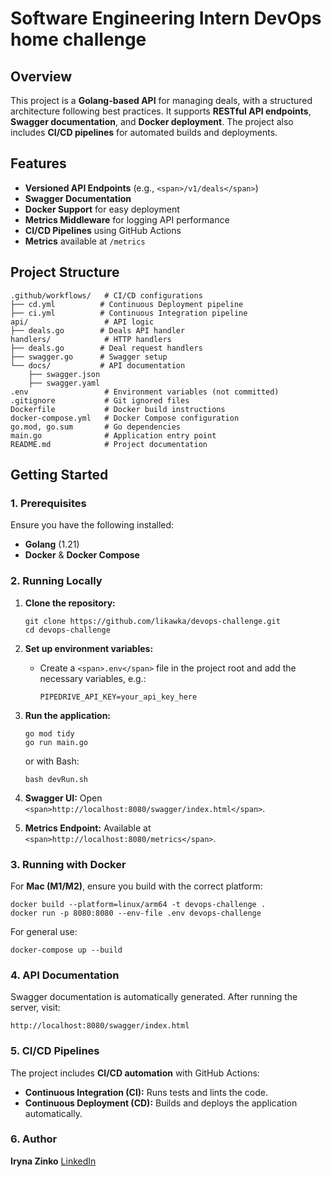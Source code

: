 # Software Engineering Intern DevOps home challenge

## Overview

This project is a **Golang-based API** for managing deals, with a structured architecture following best practices. It supports **RESTful API endpoints**, **Swagger documentation**, and **Docker deployment**. The project also includes **CI/CD pipelines** for automated builds and deployments.

## Features

* **Versioned API Endpoints** (e.g., `<span>/v1/deals</span>`)
* **Swagger Documentation**
* **Docker Support** for easy deployment
* **Metrics Middleware** for logging API performance
* **CI/CD Pipelines** using GitHub Actions
* **Metrics** available at `/metrics`

## Project Structure

```
.github/workflows/   # CI/CD configurations
├── cd.yml          # Continuous Deployment pipeline
├── ci.yml          # Continuous Integration pipeline
api/                 # API logic
├── deals.go        # Deals API handler
handlers/            # HTTP handlers
├── deals.go        # Deal request handlers
├── swagger.go      # Swagger setup
└── docs/           # API documentation
    ├── swagger.json
    ├── swagger.yaml
.env                 # Environment variables (not committed)
.gitignore           # Git ignored files
Dockerfile           # Docker build instructions
docker-compose.yml   # Docker Compose configuration
go.mod, go.sum       # Go dependencies
main.go              # Application entry point
README.md            # Project documentation
```

## Getting Started

### 1. Prerequisites

Ensure you have the following installed:

* **Golang** (1.21)
* **Docker** & **Docker Compose**

### 2. Running Locally

1. **Clone the repository:**

   ```
   git clone https://github.com/likawka/devops-challenge.git
   cd devops-challenge
   ```
2. **Set up environment variables:**

   * Create a `<span>.env</span>` file in the project root and add the necessary variables, e.g.:
     ```
     PIPEDRIVE_API_KEY=your_api_key_here
     ```
3. **Run the application:**

   ```
   go mod tidy
   go run main.go
   ```

   or with Bash:

   ```
   bash devRun.sh
   ```
4. **Swagger UI:** Open `<span>http://localhost:8080/swagger/index.html</span>`.
5. **Metrics Endpoint:** Available at `<span>http://localhost:8080/metrics</span>`.

### 3. Running with Docker

For **Mac (M1/M2)**, ensure you build with the correct platform:

```
docker build --platform=linux/arm64 -t devops-challenge .
docker run -p 8080:8080 --env-file .env devops-challenge
```

For general use:

```
docker-compose up --build
```

### 4. API Documentation

Swagger documentation is automatically generated. After running the server, visit:

```
http://localhost:8080/swagger/index.html
```

### 5. CI/CD Pipelines

The project includes **CI/CD automation** with GitHub Actions:

* **Continuous Integration (CI):** Runs tests and lints the code.
* **Continuous Deployment (CD):** Builds and deploys the application automatically.

### 6. Author

**Iryna Zinko**
[LinkedIn](https://www.linkedin.com/in/iryna-zinko-143a4125b/)
